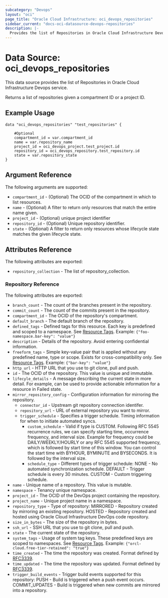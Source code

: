 ```yaml
---
subcategory: "Devops"
layout: "oci"
page_title: "Oracle Cloud Infrastructure: oci_devops_repositories"
sidebar_current: "docs-oci-datasource-devops-repositories"
description: |-
  Provides the list of Repositories in Oracle Cloud Infrastructure Devops service
---
```


# Data Source: oci_devops_repositories
This data source provides the list of Repositories in Oracle Cloud Infrastructure Devops service.

Returns a list of repositories given a compartment ID or a project ID.


## Example Usage

```hcl
data "oci_devops_repositories" "test_repositories" {

	#Optional
	compartment_id = var.compartment_id
	name = var.repository_name
	project_id = oci_devops_project.test_project.id
	repository_id = oci_devops_repository.test_repository.id
	state = var.repository_state
}
```

## Argument Reference

The following arguments are supported:

* `compartment_id` - (Optional) The OCID of the compartment in which to list resources.
* `name` - (Optional) A filter to return only resources that match the entire name given.
* `project_id` - (Optional) unique project identifier
* `repository_id` - (Optional) Unique repository identifier.
* `state` - (Optional) A filter to return only resources whose lifecycle state matches the given lifecycle state.


## Attributes Reference

The following attributes are exported:

* `repository_collection` - The list of repository_collection.

### Repository Reference

The following attributes are exported:

* `branch_count` - The count of the branches present in the repository.
* `commit_count` - The count of the commits present in the repository.
* `compartment_id` - The OCID of the repository's compartment.
* `default_branch` - The default branch of the repository.
* `defined_tags` - Defined tags for this resource. Each key is predefined and scoped to a namespace. See [Resource Tags](https://docs.cloud.oracle.com/iaas/Content/General/Concepts/resourcetags.htm). Example: `{"foo-namespace.bar-key": "value"}`
* `description` - Details of the repository. Avoid entering confidential information.
* `freeform_tags` - Simple key-value pair that is applied without any predefined name, type or scope. Exists for cross-compatibility only.  See [Resource Tags](https://docs.cloud.oracle.com/iaas/Content/General/Concepts/resourcetags.htm). Example: `{"bar-key": "value"}`
* `http_url` - HTTP URL that you use to git clone, pull and push.
* `id` - The OCID of the repository. This value is unique and immutable.
* `lifecyle_details` - A message describing the current state in more detail. For example, can be used to provide actionable information for a resource in Failed state.
* `mirror_repository_config` - Configuration information for mirroring the repository.
	* `connector_id` - Upstream git repository connection identifer.
	* `repository_url` - URL of external repository you want to mirror.
	* `trigger_schedule` - Specifies a trigger schedule. Timing information for when to initiate automated syncs.
		* `custom_schedule` - Valid if type is CUSTOM. Following RFC 5545 recurrence rules, we can specify starting time, occurrence frequency, and interval size. Example for frequency could be DAILY/WEEKLY/HOURLY or any RFC 5545 supported frequency, which is followed by start time of this window.  You can control the start time with BYHOUR, BYMINUTE and BYSECONDS. It is followed by the interval size. 
		* `schedule_type` - Different types of trigger schedule: NONE - No automated synchronization schedule. DEFAULT - Trigger schedule is every 30 minutes. CUSTOM - Custom triggering schedule. 
* `name` - Unique name of a repository. This value is mutable.
* `namespace` - Tenancy unique namespace.
* `project_id` - The OCID of the DevOps project containing the repository.
* `project_name` - Unique project name in a namespace.
* `repository_type` - Type of repository: MIRRORED - Repository created by mirroring an existing repository. HOSTED - Repository created and hosted using Oracle Cloud Infrastructure DevOps code repository. 
* `size_in_bytes` - The size of the repository in bytes.
* `ssh_url` - SSH URL that you use to git clone, pull and push.
* `state` - The current state of the repository.
* `system_tags` - Usage of system tag keys. These predefined keys are scoped to namespaces. See [Resource Tags](https://docs.cloud.oracle.com/iaas/Content/General/Concepts/resourcetags.htm). Example: `{"orcl-cloud.free-tier-retained": "true"}`
* `time_created` - The time the repository was created. Format defined by [RFC3339](https://datatracker.ietf.org/doc/html/rfc3339).
* `time_updated` - The time the repository was updated. Format defined by [RFC3339](https://datatracker.ietf.org/doc/html/rfc3339).
* `trigger_build_events` - Trigger build events supported for this repository: PUSH - Build is triggered when a push event occurs. COMMIT_UPDATES - Build is triggered when new commits are mirrored into a repository. 


